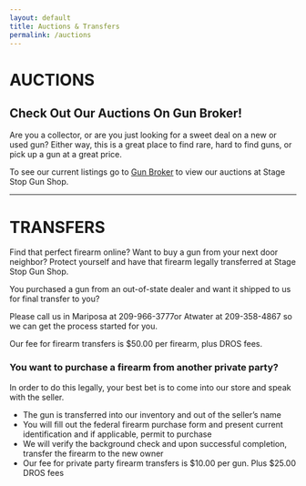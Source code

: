 ```yaml
---
layout: default
title: Auctions & Transfers
permalink: /auctions
---
```


# AUCTIONS

## Check Out Our Auctions On Gun Broker!
              
Are you a collector, or are you just looking for a sweet deal on a new or used gun? Either way, this is a great place to find rare, hard to find guns, or pick up a gun at a great price.

To see our current listings go to <a href="http://www.gunbroker.com/Auction/BI.aspx?IncludeSellers=2068753" target="_blank">Gun Broker</a> to view our auctions at Stage Stop Gun Shop.

<hr>

# TRANSFERS
Find that perfect firearm online? Want to buy a gun from your next door neighbor? Protect yourself and have that firearm legally transferred at Stage Stop Gun Shop.

You purchased a gun from an out-of-state dealer and want it shipped to us for final transfer to you?

Please call us in Mariposa at 209-966-3777or Atwater at 209-358-4867 so we  can get the process started for you.    
              

Our fee for firearm transfers is $50.00 per firearm, plus DROS fees.

### You want to purchase a firearm from another private party?

In order to do this legally, your best bet is to come into our store and speak with the seller.

- The gun is transferred into our inventory and out of the seller’s name
- You will fill out the federal firearm purchase form and present current identification and if applicable, permit to purchase
- We will verify the background check and upon successful completion, transfer the firearm to the new owner
- Our fee for private party firearm transfers is $10.00 per gun. Plus $25.00 DROS fees


